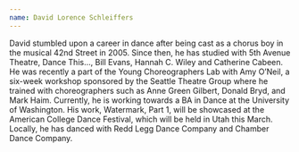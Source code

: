 ```yaml
---
name: David Lorence Schleiffers
---
```

David stumbled upon a career in dance after being cast as a chorus boy in the musical 42nd Street in 2005. Since then, he has studied with 5th Avenue Theatre, Dance This…, Bill Evans, Hannah C. Wiley and Catherine Cabeen. He was recently a part of the Young Choreographers Lab with Amy O’Neil, a six-week workshop sponsored by the Seattle Theatre Group where he trained with    choreographers such as Anne Green Gilbert, Donald Bryd, and Mark Haim. Currently, he is  working towards a BA in Dance at the University of Washington.  His work, Watermark, Part 1, will be showcased at the American College Dance Festival, which will be held in Utah this March. Locally, he has danced with Redd Legg Dance Company and Chamber Dance Company.
